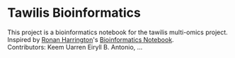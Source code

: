 # Tawilis Bioinformatics
This project is a bioinformatics notebook for the tawilis multi-omics project.  
Inspired by [Ronan Harrington](https://github.com/rnnh)'s [Bioinformatics Notebook](https://rnnh.github.io/bioinfo-notebook/).  
Contributors: Keem Uarren Eiryll B. Antonio, ...